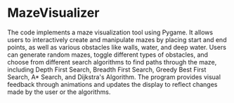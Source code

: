 # MazeVisualizer

The code implements a maze visualization tool using Pygame. It allows users to interactively create and manipulate mazes by placing start and end points, as well as various obstacles like walls, water, and deep water. Users can generate random mazes, toggle different types of obstacles, and choose from different search algorithms to find paths through the maze, including Depth First Search, Breadth First Search, Greedy Best First Search, A\* Search, and Dijkstra's Algorithm. The program provides visual feedback through animations and updates the display to reflect changes made by the user or the algorithms.
